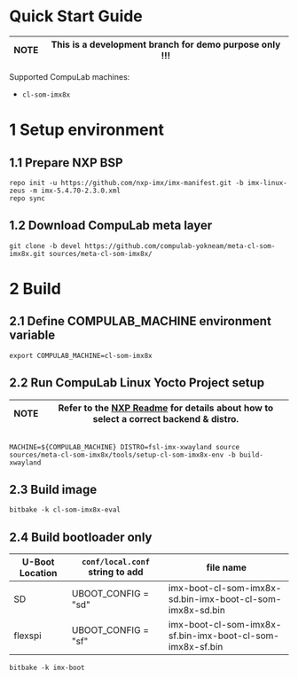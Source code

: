 # Quick Start Guide

|NOTE|This is a development branch for demo purpose only !!!|
|---|---|


Supported CompuLab machines:
* `cl-som-imx8x`

# 1 Setup environment
## 1.1 Prepare NXP BSP
```
repo init -u https://github.com/nxp-imx/imx-manifest.git -b imx-linux-zeus -m imx-5.4.70-2.3.0.xml
repo sync
```
## 1.2 Download CompuLab meta layer
```
git clone -b devel https://github.com/compulab-yokneam/meta-cl-som-imx8x.git sources/meta-cl-som-imx8x/
```

# 2 Build
## 2.1 Define COMPULAB_MACHINE environment variable
```export COMPULAB_MACHINE=cl-som-imx8x```

## 2.2 Run CompuLab Linux Yocto Project setup
|NOTE|Refer to the [NXP Readme](https://github.com/nxp-imx/meta-imx/blob/zeus-5.4.70-2.3.0/README) for details about how to select a correct backend & distro.|
|---|---|
```

MACHINE=${COMPULAB_MACHINE} DISTRO=fsl-imx-xwayland source sources/meta-cl-som-imx8x/tools/setup-cl-som-imx8x-env -b build-xwayland
```
## 2.3 Build image
```
bitbake -k cl-som-imx8x-eval
```
## 2.4 Build bootloader only
|U-Boot Location|`conf/local.conf` string to add|file name|
|---|---|---|
| SD | UBOOT_CONFIG = "sd" | imx-boot-cl-som-imx8x-sd.bin-imx-boot-cl-som-imx8x-sd.bin|
| flexspi | UBOOT_CONFIG = "sf" | imx-boot-cl-som-imx8x-sf.bin-imx-boot-cl-som-imx8x-sf.bin|
```
bitbake -k imx-boot
```
